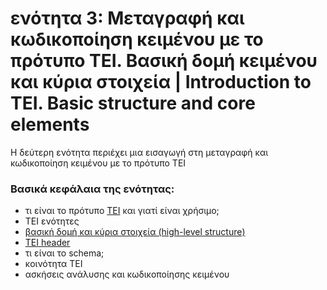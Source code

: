 <h1>ενότητα 3: Μεταγραφή και κωδικοποίηση κειμένου με το πρότυπο ΤΕΙ. Βασική δομή κειμένου και κύρια στοιχεία | Introduction to TEI. Basic structure and core elements  </h1>

Η δεύτερη ενότητα περιέχει μια εισαγωγή στη μεταγραφή και κωδικοποίηση κειμένου με το πρότυπο ΤΕΙ</lb>

 <h3>Βασικά κεφάλαια της ενότητας:</h3>
<ul>
<li> τι είναι το πρότυπο <a href="http://www.tei-c.org/">ΤΕΙ</a> και γιατί είναι χρήσιμο; </li>
<li> ΤΕΙ ενότητες </li>
<li> <a href="http://www.tei-c.org/release/doc/tei-p5-doc/en/html/DS.html">βασική δομή και κύρια στοιχεία (high-level structure) </a></li>
<li> <a href="http://www.tei-c.org/release/doc/tei-p5-doc/en/html/HD.html">ΤΕΙ header </a></li>
<li>τι είναι το schema;</li>
<li> κοινότητα ΤΕΙ</li>
<li>ασκήσεις ανάλυσης και κωδικοποίησης κειμένου </li>
</ul>


